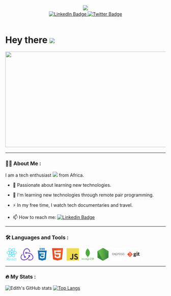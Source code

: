 <div id="header" align="center">
  <img src="https://media.giphy.com/media/eDDrmbtY0aSAII8ffT/giphy.gif" width="100"/>
</div>
<div id="badges" align="center">
  <a href="https://www.linkedin.com/in/edith-naisanga">
    <img src="https://img.shields.io/badge/LinkedIn-blue?style=for-the-badge&logo=linkedin&logoColor=white" alt="LinkedIn Badge"/>
  </a>
  <a href="https://twitter.com/edithnaisanga">
    <img src="https://img.shields.io/badge/Twitter-red?style=for-the-badge&logo=twitter&logoColor=white" alt="Twitter Badge"/>
  </a> <br>
  <img src="https://komarev.com/ghpvc/?username=nedith&style=flat-square&color=green" alt=""/>
</div>
<h1>
  Hey there
  <img src="https://media.giphy.com/media/hvRJCLFzcasrR4ia7z/giphy.gif" width="30px"/>
</h1>
<div align="center">
  <img src="https://media.giphy.com/media/26tn33aiTi1jkl6H6/giphy.gif" width="600" height="300"/>
</div>

---

### :woman_technologist: About Me :
I am a tech enthusiast <img src="https://media.giphy.com/media/WUlplcMpOCEmTGBtBW/giphy.gif" width="30"> from Africa.
- :telescope: Passionate about learning new technologies.

- :seedling: I'm learning new technologies through remote pair programming.

- :zap: In my free time, I watch tech documentaries and travel.

- :mailbox: How to reach me: [![Linkedin Badge](https://img.shields.io/badge/-blue?style=flat&logo=Linkedin&logoColor=white)](https://www.linkedin.com/in/edith-naisanga)

---

### :hammer_and_wrench: Languages and Tools :
<div>
  <img src="https://github.com/devicons/devicon/blob/master/icons/react/react-original-wordmark.svg" title="React" alt="React" width="40" height="40"/>&nbsp;
  <img src="https://github.com/devicons/devicon/blob/master/icons/redux/redux-original.svg" title="Redux" alt="Redux " width="40" height="40"/>&nbsp;
  <img src="https://github.com/devicons/devicon/blob/master/icons/css3/css3-plain-wordmark.svg"  title="CSS3" alt="CSS" width="40" height="40"/>&nbsp;
  <img src="https://github.com/devicons/devicon/blob/master/icons/html5/html5-original.svg" title="HTML5" alt="HTML" width="40" height="40"/>&nbsp;
  <img src="https://github.com/devicons/devicon/blob/master/icons/javascript/javascript-original.svg" title="JavaScript" alt="JavaScript" width="40" height="40"/>&nbsp;
   <img src="https://github.com/devicons/devicon/blob/master/icons/mongodb/mongodb-plain-wordmark.svg" title="MongoDB" alt="MongoDB" width="40" height="40"/>&nbsp;
    <img src="https://github.com/devicons/devicon/blob/master/icons/nodejs/nodejs-original.svg" title="NodeJS" alt="NodeJS" width="40" height="40"/>&nbsp;
   <img src="https://github.com/devicons/devicon/blob/master/icons/express/express-original-wordmark.svg" title="ExpressJS" alt="ExpressJS" width="40" height="40"/>&nbsp;
<img src="https://github.com/devicons/devicon/blob/master/icons/git/git-original-wordmark.svg" title="Git" **alt="Git" width="40" height="40"/>
  
---

### :fire: My Stats :
 ![Edith's GitHub stats](https://github-readme-stats.vercel.app/api?username=nedith&show_icons=true&theme=radical)
  [![Top Langs](https://github-readme-stats.vercel.app/api/top-langs/?username=nedith&layout=compact&theme=vision-friendly-dark)](https://github.com/nedith/github-readme-stats)





